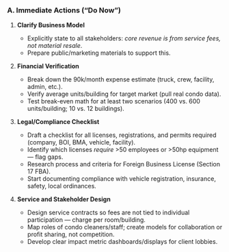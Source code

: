 ### **A. Immediate Actions (“Do Now”)**

1. **Clarify Business Model**

   * Explicitly state to all stakeholders: *core revenue is from service fees, not material resale*.
   * Prepare public/marketing materials to support this.
2. **Financial Verification**

   * Break down the 90k/month expense estimate (truck, crew, facility, admin, etc.).
   * Verify average units/building for target market (pull real condo data).
   * Test break-even math for at least two scenarios (400 vs. 600 units/building; 10 vs. 12 buildings).
3. **Legal/Compliance Checklist**

   * Draft a checklist for all licenses, registrations, and permits required (company, BOI, BMA, vehicle, facility).
   * Identify which licenses *require* >50 employees or >50hp equipment — flag gaps.
   * Research process and criteria for Foreign Business License (Section 17 FBA).
   * Start documenting compliance with vehicle registration, insurance, safety, local ordinances.
4. **Service and Stakeholder Design**

   * Design service contracts so fees are not tied to individual participation — charge per room/building.
   * Map roles of condo cleaners/staff; create models for collaboration or profit sharing, not competition.
   * Develop clear impact metric dashboards/displays for client lobbies. 